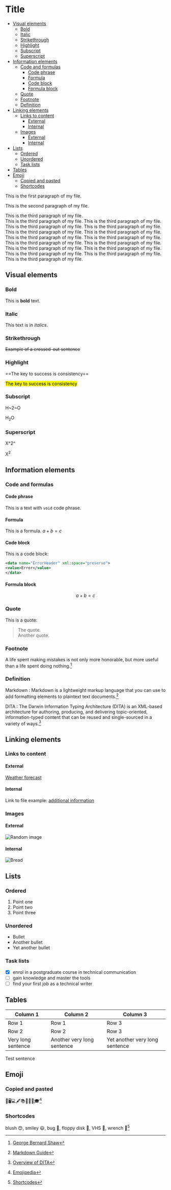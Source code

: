# Title <!-- omit in toc -->

- [Visual elements](#visual-elements)
  - [Bold](#bold)
  - [Italic](#italic)
  - [Strikethrough](#strikethrough)
  - [Highlight](#highlight)
  - [Subscript](#subscript)
  - [Superscript](#superscript)
- [Information elements](#information-elements)
  - [Code and formulas](#code-and-formulas)
    - [Code phrase](#code-phrase)
    - [Formula](#formula)
    - [Code block](#code-block)
    - [Formula block](#formula-block)
  - [Quote](#quote)
  - [Footnote](#footnote)
  - [Definition](#definition)
- [Linking elements](#linking-elements)
  - [Links to content](#links-to-content)
    - [External](#external)
    - [Internal](#internal)
  - [Images](#images)
    - [External](#external-1)
    - [Internal](#internal-1)
- [Lists](#lists)
  - [Ordered](#ordered)
  - [Unordered](#unordered)
  - [Task lists](#task-lists)
- [Tables](#tables)
- [Emoji](#emoji)
  - [Copied and pasted](#copied-and-pasted)
  - [Shortcodes](#shortcodes)


This is the first paragraph of my file.

This is the second paragraph of my file.

This is the third paragraph of my file.  
This is the third paragraph of my file. This is the third paragraph of my file. This is the third paragraph of my file. This is the third paragraph of my file. This is the third paragraph of my file. This is the third paragraph of my file. This is the third paragraph of my file. This is the third paragraph of my file. This is the third paragraph of my file. This is the third paragraph of my file. This is the third paragraph of my file. This is the third paragraph of my file. This is the third paragraph of my file. This is the third paragraph of my file. This is the third paragraph of my file. 

## Visual elements

### Bold

This is **bold** text.

### Italic

This text is in *italics*. 

### Strikethrough

~~Example of a crossed-out sentence~~

### Highlight

==The key to success is consistency==

<mark>The key to success is consistency</mark>

### Subscript

H~2~O

H<sub>2</sub>O

### Superscript

X^2^

X<sup>2</sup>

## Information elements

### Code and formulas

#### Code phrase 

This is a text with `void` code phrase.

#### Formula

This is a formula. $a+b=c$

#### Code block

This is a code block: 

```xml
<data name="ErrorHeader" xml:space="preserve">
<value>Error</value>
</data>
```

#### Formula block

$$
a+b=c
$$

### Quote

This is a quote: 
> The quote.  
> Another quote.

### Footnote 

A life spent making mistakes is not only more honorable, but more useful than a life spent doing nothing.[^1]

[^1]: [George Bernard Shaw](https://www.brainyquote.com/quotes/george_bernard_shaw_102967)

### Definition 

Markdown
: Markdown is a lightweight markup language that you can use to add formatting elements to plaintext text documents.[^2]

[^2]: [Markdown Guide](https://www.markdownguide.org/getting-started/)

DITA
: The Darwin Information Typing Architecture (DITA) is an XML-based architecture for authoring, producing, and delivering topic-oriented, information-typed content that can be reused and single-sourced in a variety of ways.[^3]

[^3]: [Overview of DITA](https://dita-lang.org/dita/archspec/base/introduction-to-dita)

## Linking elements

### Links to content

#### External

[Weather forecast](https://www.meteo.pl/)

#### Internal 

 Link to file example: [additional information](reference.md)

### Images

#### External 

 ![Random image]( https://picsum.photos/350)

#### Internal

 ![Bread](Bread.jpg "Bread")

## Lists

### Ordered 

1. Point one 
2. Point two 
3. Point three

### Unordered 

* Bullet 
* Another bullet
* Yet another bullet

### Task lists

- [X] enrol in a postgraduate course in technical communication
- [ ] gain knowledge and master the tools
- [ ] find your first job as a technical writer

## Tables 

| Column 1           | Column 2                   | Column 3                       |
| ------------------ | -------------------------- | ------------------------------ |
| Row 1              | Row 1                      | Row 3                          |
| Row 2              | Row 2                      | Row 3                          |
| Very long sentence | Another very long sentence | Yet another very long sentence |

Test sentence

## Emoji

### Copied and pasted

📖🖥️💻🖋️📚👨🏻‍🎓🎓[^4]

[^4]: [Emojipedia](https://emojipedia.org/)

### Shortcodes

blush :blush:, smiley :smiley:, bug :bug:, floppy disk :floppy_disk:, VHS :vhs:, wrench :wrench:[^5]

[^5]: [Shortcodes](https://gist.github.com/rxaviers/7360908)
